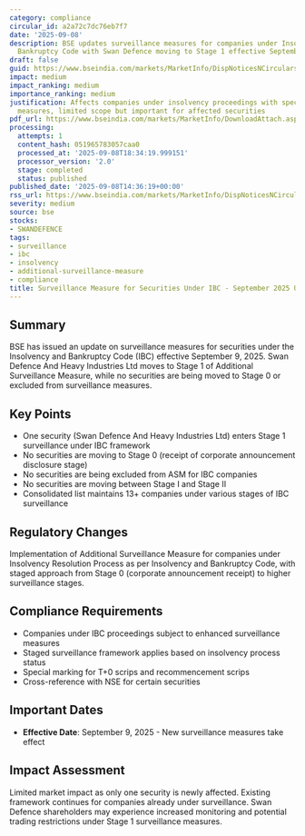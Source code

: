 ```yaml
---
category: compliance
circular_id: a2a72c7dc76eb7f7
date: '2025-09-08'
description: BSE updates surveillance measures for companies under Insolvency and
  Bankruptcy Code with Swan Defence moving to Stage 1 effective September 9, 2025.
draft: false
guid: https://www.bseindia.com/markets/MarketInfo/DispNoticesNCirculars.aspx?Noticeid={3EC454A4-707F-4352-8967-906E12B3F103}&noticeno=20250908-34&dt=09/08/2025&icount=34&totcount=48&flag=0
impact: medium
impact_ranking: medium
importance_ranking: medium
justification: Affects companies under insolvency proceedings with specific surveillance
  measures, limited scope but important for affected securities
pdf_url: https://www.bseindia.com/markets/MarketInfo/DownloadAttach.aspx?id=20250908-34&attachedId=b46c8a79-1bfc-47c2-bb31-26f842bdf931
processing:
  attempts: 1
  content_hash: 051965783057caa0
  processed_at: '2025-09-08T18:34:19.999151'
  processor_version: '2.0'
  stage: completed
  status: published
published_date: '2025-09-08T14:36:19+00:00'
rss_url: https://www.bseindia.com/markets/MarketInfo/DispNoticesNCirculars.aspx?Noticeid={3EC454A4-707F-4352-8967-906E12B3F103}&noticeno=20250908-34&dt=09/08/2025&icount=34&totcount=48&flag=0
severity: medium
source: bse
stocks:
- SWANDEFENCE
tags:
- surveillance
- ibc
- insolvency
- additional-surveillance-measure
- compliance
title: Surveillance Measure for Securities Under IBC - September 2025 Update
---
```


## Summary

BSE has issued an update on surveillance measures for securities under the Insolvency and Bankruptcy Code (IBC) effective September 9, 2025. Swan Defence And Heavy Industries Ltd moves to Stage 1 of Additional Surveillance Measure, while no securities are being moved to Stage 0 or excluded from surveillance measures.

## Key Points

- One security (Swan Defence And Heavy Industries Ltd) enters Stage 1 surveillance under IBC framework
- No securities are moving to Stage 0 (receipt of corporate announcement disclosure stage)
- No securities are being excluded from ASM for IBC companies
- No securities are moving between Stage I and Stage II
- Consolidated list maintains 13+ companies under various stages of IBC surveillance

## Regulatory Changes

Implementation of Additional Surveillance Measure for companies under Insolvency Resolution Process as per Insolvency and Bankruptcy Code, with staged approach from Stage 0 (corporate announcement receipt) to higher surveillance stages.

## Compliance Requirements

- Companies under IBC proceedings subject to enhanced surveillance measures
- Staged surveillance framework applies based on insolvency process status
- Special marking for T+0 scrips and recommencement scrips
- Cross-reference with NSE for certain securities

## Important Dates

- **Effective Date**: September 9, 2025 - New surveillance measures take effect

## Impact Assessment

Limited market impact as only one security is newly affected. Existing framework continues for companies already under surveillance. Swan Defence shareholders may experience increased monitoring and potential trading restrictions under Stage 1 surveillance measures.